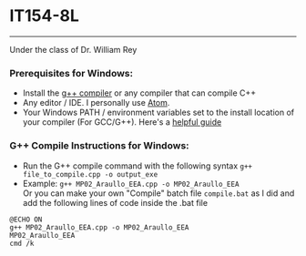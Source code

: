 # IT154-8L
***
Under the class of Dr. William Rey

### Prerequisites for Windows:
- Install the [g++ compiler](https://sourceforge.net/projects/mingw/) or any compiler that can compile C++
- Any editor / IDE. I personally use [Atom](https://atom.io/).
- Your Windows PATH / environment variables set to the install location of your compiler (For GCC/G++). Here's a [helpful guide](https://www.scaler.com/topics/c/c-compiler-for-windows/)

### G++ Compile Instructions for Windows:
- Run the G++ compile command with the following syntax `g++ file_to_compile.cpp -o output_exe`
- Example: `g++ MP02_Araullo_EEA.cpp -o MP02_Araullo_EEA`<br/>
Or you can make your own "Compile" batch file `compile.bat` as I did and add the following lines of code inside the .bat file
```
@ECHO ON
g++ MP02_Araullo_EEA.cpp -o MP02_Araullo_EEA
MP02_Araullo_EEA
cmd /k
```
